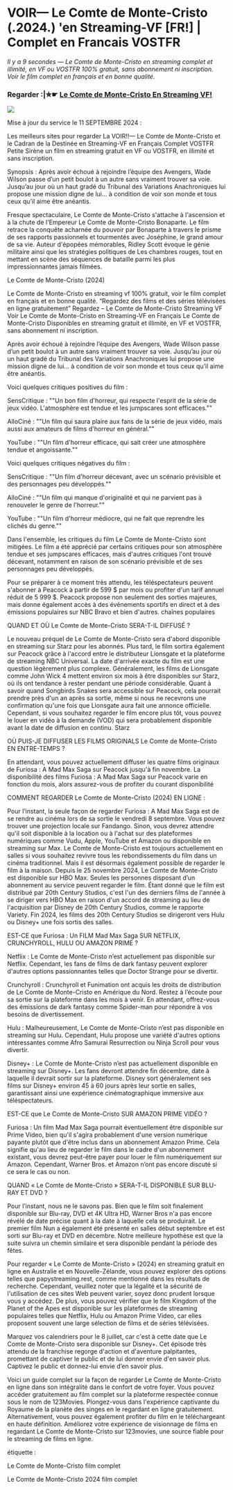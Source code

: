# VOIR— Le Comte de Monte-Cristo (.2024.) 'en Streaming-VF [FR!] | Complet en Francais VOSTFR

<i>Il y a 9 secondes — Le Comte de Monte-Cristo en streaming complet et illimité, en VF ou VOSTFR 100% gratuit, sans abonnement ni inscription. Voir le film complet en français et en bonne qualité.</i>

### Regarder :|✮☛ [Le Comte de Monte-Cristo En Streaming VF!](https://t.co/xhD4kubixQ)

<p dir="auto"><a href="https://t.co/xhD4kubixQ" title="BLURAY" rel="nofollow"><img src="https://i.imgur.com/jhNGoEt.gif" style="max-width: 100%;"></a></p>
		  
Mise à jour du service le 11 SEPTEMBRE 2024 :

Les meilleurs sites pour regarder La VOIR!!— Le Comte de Monte-Cristo et le Cadran de la Destinée en Streaming-VF en Français Complet VOSTFR Petite Sirène un film en streaming gratuit en VF ou VOSTFR, en illimité et sans inscription.

Synopsis : Après avoir échoué à rejoindre l’équipe des Avengers, Wade Wilson passe d’un petit boulot à un autre sans vraiment trouver sa voie. Jusqu’au jour où un haut gradé du Tribunal des Variations Anachroniques lui propose une mission digne de lui… à condition de voir son monde et tous ceux qu’il aime être anéantis.

Fresque spectaculaire, Le Comte de Monte-Cristo s'attache à l'ascension et à la chute de l'Empereur Le Comte de Monte-Cristo Bonaparte. Le film retrace la conquête acharnée du pouvoir par Bonaparte à travers le prisme de ses rapports passionnels et tourmentés avec Joséphine, le grand amour de sa vie. Auteur d'épopées mémorables, Ridley Scott évoque le génie militaire ainsi que les stratégies politiques de Les chambres rouges, tout en mettant en scène des séquences de bataille parmi les plus impressionnantes jamais filmées.

Le Comte de Monte-Cristo (2024)

Le Comte de Monte-Cristo en streaming vf 100% gratuit, voir le film complet en français et en bonne qualité. “Regardez des films et des séries télévisées en ligne gratuitement” Regardez – Le Comte de Monte-Cristo Streaming VF Voir Le Comte de Monte-Cristo en Streaming-VF en Français Le Comte de Monte-Cristo Disponibles en streaming gratuit et illimité, en VF et VOSTFR, sans abonnement ni inscription.

Après avoir échoué à rejoindre l’équipe des Avengers, Wade Wilson passe d’un petit boulot à un autre sans vraiment trouver sa voie. Jusqu’au jour où un haut gradé du Tribunal des Variations Anachroniques lui propose une mission digne de lui… à condition de voir son monde et tous ceux qu’il aime être anéantis.

Voici quelques critiques positives du film :

SensCritique : ""Un bon film d'horreur, qui respecte l'esprit de la série de jeux vidéo. L'atmosphère est tendue et les jumpscares sont efficaces.""

AlloCiné : ""Un film qui saura plaire aux fans de la série de jeux vidéo, mais aussi aux amateurs de films d'horreur en général.""

YouTube : ""Un film d'horreur efficace, qui sait créer une atmosphère tendue et angoissante.""

Voici quelques critiques négatives du film :

SensCritique : ""Un film d'horreur décevant, avec un scénario prévisible et des personnages peu développés.""

AlloCiné : ""Un film qui manque d'originalité et qui ne parvient pas à renouveler le genre de l'horreur.""

YouTube : ""Un film d'horreur médiocre, qui ne fait que reprendre les clichés du genre.""

Dans l'ensemble, les critiques du film Le Comte de Monte-Cristo sont mitigées. Le film a été apprécié par certains critiques pour son atmosphère tendue et ses jumpscares efficaces, mais d'autres critiques l'ont trouvé décevant, notamment en raison de son scénario prévisible et de ses personnages peu développés.

Pour se préparer à ce moment très attendu, les téléspectateurs peuvent s'abonner à Peacock à partir de 599 $ par mois ou profiter d'un tarif annuel réduit de 5 999 $. Peacock propose non seulement des sorties majeures, mais donne également accès à des événements sportifs en direct et à des émissions populaires sur NBC Bravo et bien d'autres. chaînes populaires

QUAND ET OÙ Le Comte de Monte-Cristo SERA-T-IL DIFFUSÉ ?

Le nouveau préquel de Le Comte de Monte-Cristo sera d'abord disponible en streaming sur Starz pour les abonnés. Plus tard, le film sortira également sur Peacock grâce à l'accord entre le distributeur Lionsgate et la plateforme de streaming NBC Universal. La date d'arrivée exacte du film est une question légèrement plus complexe. Généralement, les films de Lionsgate comme John Wick 4 mettent environ six mois à être disponibles sur Starz, où ils ont tendance à rester pendant une période considérable. Quant à savoir quand Songbirds Snakes sera accessible sur Peacock, cela pourrait prendre près d'un an après sa sortie, même si nous ne recevrons une confirmation qu'une fois que Lionsgate aura fait une annonce officielle. Cependant, si vous souhaitez regarder le film encore plus tôt, vous pouvez le louer en vidéo à la demande (VOD) qui sera probablement disponible avant la date de diffusion en continu. Starz

OÙ PUIS-JE DIFFUSER LES FILMS ORIGINALS Le Comte de Monte-Cristo EN ENTRE-TEMPS ?

En attendant, vous pouvez actuellement diffuser les quatre films originaux de Furiosa : A Mad Max Saga sur Peacock jusqu'à fin novembre. La disponibilité des films Furiosa : A Mad Max Saga sur Peacock varie en fonction du mois, alors assurez-vous de profiter du courant disponibilité

COMMENT REGARDER Le Comte de Monte-Cristo (2024) EN LIGNE :

Pour l’instant, la seule façon de regarder Furiosa : A Mad Max Saga est de se rendre au cinéma lors de sa sortie le vendredi 8 septembre. Vous pouvez trouver une projection locale sur Fandango. Sinon, vous devrez attendre qu'il soit disponible à la location ou à l'achat sur des plateformes numériques comme Vudu, Apple, YouTube et Amazon ou disponible en streaming sur Max. Le Comte de Monte-Cristo est toujours actuellement en salles si vous souhaitez revivre tous les rebondissements du film dans un cinéma traditionnel. Mais il est désormais également possible de regarder le film à la maison. Depuis le 25 novembre 2024, Le Comte de Monte-Cristo est disponible sur HBO Max. Seules les personnes disposant d’un abonnement au service peuvent regarder le film. Étant donné que le film est distribué par 20th Century Studios, c'est l'un des derniers films de l'année à se diriger vers HBO Max en raison d'un accord de streaming au lieu de l'acquisition par Disney de 20th Century Studios, comme le rapporte Variety. Fin 2024, les films des 20th Century Studios se dirigeront vers Hulu ou Disney+ une fois sortis des salles.

EST-CE que Furiosa : Un FILM Mad Max Saga SUR NETFLIX, CRUNCHYROLL, HULU OU AMAZON PRIME ?

Netflix : Le Comte de Monte-Cristo n’est actuellement pas disponible sur Netflix. Cependant, les fans de films de dark fantasy peuvent explorer d'autres options passionnantes telles que Doctor Strange pour se divertir.

Crunchyroll : Crunchyroll et Funimation ont acquis les droits de distribution de Le Comte de Monte-Cristo en Amérique du Nord. Restez à l’écoute pour sa sortie sur la plateforme dans les mois à venir. En attendant, offrez-vous des émissions de dark fantasy comme Spider-man pour répondre à vos besoins de divertissement.

Hulu : Malheureusement, Le Comte de Monte-Cristo n’est pas disponible en streaming sur Hulu. Cependant, Hulu propose une variété d'autres options intéressantes comme Afro Samurai Resurrection ou Ninja Scroll pour vous divertir.

Disney+ : Le Comte de Monte-Cristo n’est pas actuellement disponible en streaming sur Disney+. Les fans devront attendre fin décembre, date à laquelle il devrait sortir sur la plateforme. Disney sort généralement ses films sur Disney+ environ 45 à 60 jours après leur sortie en salles, garantissant ainsi une expérience cinématographique immersive aux téléspectateurs.

EST-CE que Le Comte de Monte-Cristo SUR AMAZON PRIME VIDÉO ?

Furiosa : Un film Mad Max Saga pourrait éventuellement être disponible sur Prime Video, bien qu'il s'agira probablement d'une version numérique payante plutôt que d'être inclus dans un abonnement Amazon Prime. Cela signifie qu'au lieu de regarder le film dans le cadre d'un abonnement existant, vous devrez peut-être payer pour louer le film numériquement sur Amazon. Cependant, Warner Bros. et Amazon n’ont pas encore discuté si ce sera le cas ou non.

QUAND « Le Comte de Monte-Cristo » SERA-T-IL DISPONIBLE SUR BLU-RAY ET DVD ?

Pour l’instant, nous ne le savons pas. Bien que le film soit finalement disponible sur Blu-ray, DVD et 4K Ultra HD, Warner Bros n'a pas encore révélé de date précise quant à la date à laquelle cela se produirait. Le premier film Nun a également été présenté en salles début septembre et est sorti sur Blu-ray et DVD en décembre. Notre meilleure hypothèse est que la suite suivra un chemin similaire et sera disponible pendant la période des fêtes.

Pour regarder « Le Comte de Monte-Cristo » (2024) en streaming gratuit en ligne en Australie et en Nouvelle-Zélande, vous pouvez explorer des options telles que papystreaming.rest, comme mentionné dans les résultats de recherche. Cependant, veuillez noter que la légalité et la sécurité de l'utilisation de ces sites Web peuvent varier, soyez donc prudent lorsque vous y accédez. De plus, vous pouvez vérifier que le film Kingdom of the Planet of the Apes est disponible sur les plateformes de streaming populaires telles que Netflix, Hulu ou Amazon Prime Video, car elles proposent souvent une large sélection de films et de séries télévisées.

Marquez vos calendriers pour le 8 juillet, car c'est à cette date que Le Comte de Monte-Cristo sera disponible sur Disney+. Cet épisode très attendu de la franchise regorge d'action et d'aventure palpitantes, promettant de captiver le public et de lui donner envie d'en savoir plus. Captivez le public et donnez-lui envie d’en savoir plus.

Voici un guide complet sur la façon de regarder Le Comte de Monte-Cristo en ligne dans son intégralité dans le confort de votre foyer. Vous pouvez accéder gratuitement au film complet sur la plateforme respectée connue sous le nom de 123Movies. Plongez-vous dans l'expérience captivante du Royaume de la planète des singes en le regardant en ligne gratuitement. Alternativement, vous pouvez également profiter du film en le téléchargeant en haute définition. Améliorez votre expérience de visionnage de films en regardant Le Comte de Monte-Cristo sur 123movies, une source fiable pour le streaming de films en ligne. 

étiquette :

Le Comte de Monte-Cristo film complet

Le Comte de Monte-Cristo 2024 film complet
